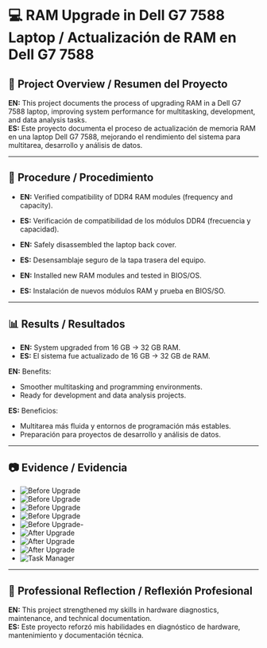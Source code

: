 # 💻 RAM Upgrade in Dell G7 7588 Laptop / Actualización de RAM en Dell G7 7588

## 📖 Project Overview / Resumen del Proyecto
**EN:** This project documents the process of upgrading RAM in a Dell G7 7588 laptop, improving system performance for multitasking, development, and data analysis tasks.  
**ES:** Este proyecto documenta el proceso de actualización de memoria RAM en una laptop Dell G7 7588, mejorando el rendimiento del sistema para multitarea, desarrollo y análisis de datos.  

---

## 🔧 Procedure / Procedimiento
- **EN:** Verified compatibility of DDR4 RAM modules (frequency and capacity).  
- **ES:** Verificación de compatibilidad de los módulos DDR4 (frecuencia y capacidad).  

- **EN:** Safely disassembled the laptop back cover.  
- **ES:** Desensamblaje seguro de la tapa trasera del equipo.  

- **EN:** Installed new RAM modules and tested in BIOS/OS.  
- **ES:** Instalación de nuevos módulos RAM y prueba en BIOS/SO.  

---

## 📊 Results / Resultados
- **EN:** System upgraded from 16 GB → 32 GB RAM.  
- **ES:** El sistema fue actualizado de 16 GB → 32 GB de RAM.  

**EN:** Benefits:  
- Smoother multitasking and programming environments.  
- Ready for development and data analysis projects.  

**ES:** Beneficios:  
- Multitarea más fluida y entornos de programación más estables.  
- Preparación para proyectos de desarrollo y análisis de datos.  

---

## 📷 Evidence / Evidencia
- ![Before Upgrade](images/process1.png)  
- ![Before Upgrade](images/process2.png)  
- ![Before Upgrade](images/process3.png)  
- ![Before Upgrade](images/process4.jpeg)
- ![Before Upgrade](images/process8.jpeg)- 
- ![After Upgrade](images/process5.jpeg)  
- ![After Upgrade](images/process6.jpeg)  
- ![After Upgrade](images/process9.jpeg)  
- ![Task Manager](images/process7.png)  

---

## 🎯 Professional Reflection / Reflexión Profesional
**EN:** This project strengthened my skills in hardware diagnostics, maintenance, and technical documentation.  
**ES:** Este proyecto reforzó mis habilidades en diagnóstico de hardware, mantenimiento y documentación técnica.  
